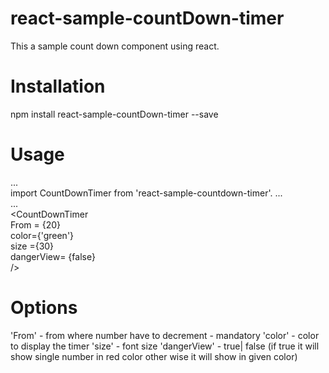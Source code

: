# react-sample-countDown-timer
This a sample count down component using react.

# Installation
npm install react-sample-countDown-timer --save

# Usage
...  
import CountDownTimer from 'react-sample-countdown-timer'. 
...  
...  
<CountDownTimer   
From = {20}   
color={'green'}   
size ={30}   
dangerView= {false}    
/>  

# Options

'From' -  from where number have to decrement - mandatory
'color' - color to display the timer
'size' - font size
'dangerView' - true| false (if true it will show single number in red color other wise it will show in given color)

